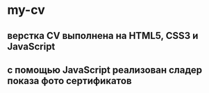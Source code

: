 # my-cv
## верстка CV выполнена на HTML5, CSS3 и JavaScript


## с помощью JavaScript реализован сладер показа фото сертификатов